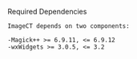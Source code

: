 Required Dependencies

    ImageCT depends on two components:

    -Magick++ >= 6.9.11, <= 6.9.12
    -wxWidgets >= 3.0.5, <= 3.2
